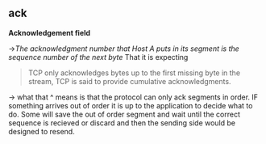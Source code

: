 ## ack
**Acknowledgement field** 


->*The acknowledgment number that Host A puts in its segment is
the sequence number of the next byte* That it is expecting

>  TCP only acknowledges bytes up to the first missing byte in the stream, TCP is
said to provide cumulative acknowledgments.

-> what that ^ means is that the protocol can only ack segments in order. IF something arrives out of order it is up to the application to decide what to do. Some will save the out of order segment and wait until the correct sequence is recieved or discard and then the sending side would be designed to resend.

